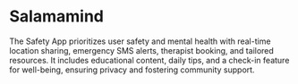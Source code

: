 # Salamamind
The Safety App prioritizes user safety and mental health with real-time location sharing, emergency SMS alerts, therapist booking, and tailored resources. It includes educational content, daily tips, and a check-in feature for well-being, ensuring privacy and fostering community support.
